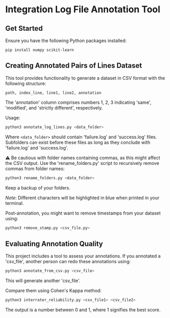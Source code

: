 # Integration Log File Annotation Tool

## Get Started

Ensure you have the following Python packages installed:
```
pip install numpy scikit-learn
```

## Creating Annotated Pairs of Lines Dataset

This tool provides functionality to generate a dataset in CSV format with the following structure:
```
path, index_line, line1, line2, annotation
```
The 'annotation' column comprises numbers 1, 2, 3 indicating 'same', 'modified', and 'strictly different', respectively.

Usage:
```bash
python3 annotate_log_lines.py <data_folder>
```
Where `<data_folder>` should contain 'failure.log' and 'success.log' files. Subfolders can exist before these files as long as they conclude with 'failure.log' and 'success.log'.

⚠️ Be cautious with folder names containing commas, as this might affect the CSV output. Use the 'rename_folders.py' script to recursively remove commas from folder names:
```bash
python3 rename_folders.py <data_folder>
```
Keep a backup of your folders.

*Note*: Different characters will be highlighted in blue when printed in your terminal.

Post-annotation, you might want to remove timestamps from your dataset using:
```bash
python3 remove_stamp.py <csv_file.py>
```

## Evaluating Annotation Quality

This project includes a tool to assess your annotations. If you annotated a 'csv_file', another person can redo these annotations using:
```bash
python3 annotate_from_csv.py <csv_file>
```
This will generate another 'csv_file'.

Compare them using Cohen's Kappa method:
```bash
python3 interrater_reliability.py <csv_file1> <csv_file2>
```
The output is a number between 0 and 1, where 1 signifies the best score.